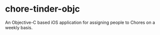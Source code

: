 # chore-tinder-objc
An Objective-C based iOS application for assigning people to Chores on a weekly basis.
